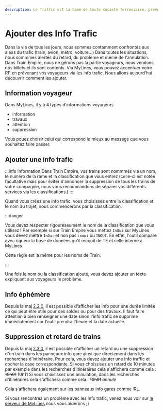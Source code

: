 ```yaml
---
description: Le Traffic est la base de toute société ferroviaire, prévenons les voyageurs !
---
```


# Ajouter des Info Trafic

Dans la vie de tous les jours, nous sommes contamment confrontés aux aléas du trafic (train, avion, métro, voiture...) Dans toutes les situations, nous sommmes alertés du retard, du problème et même de l'annulation. Dans Train Empire, nous ne gérons pas la partie voyageurs, nous vendons nos billets et ils sont contents. Via MyLines, vous pouvez accentuer votre RP en prévenant vos voyageurs via les info trafic. Nous allons aujourd'hui découvrir comment les ajouter.

## Information voyageur

Dans MyLines, il y à 4 types d'informations voyageurs

* information
* travaux
* attention
* suppression

Vous pouez choisir celui qui correspond le mieux au message que vous souhaitez faire passer.

## Ajouter une info trafic

:::info Information Dans Train Empire, vos trains sont nommmés via un nom, le numéro de la rame et la classification que vous entrez (celle-ci est notée facultative mais pour éviter d'annoncer la suppression de tous les trains de votre compagnie, nous vous recommandons de séparer vos différents services via les classifications.) :::

Quand vous créez une info trafic, vous choisissez entre la classification et le nom du trajet, nous commencerons par la classification.

:::danger

Vous devez respecter rigoureseument le nom de la classification que vous utilisez ! Par exemple si sur Train Empire vous mettez `InOui` sur MyLines vous devez mettre `InOui` et non pas `inoui` ou `INOUI`. En effet, l'outil compare avec rigueur la base de données qu'il recçoit de TE et celle interne à MyLines

Cette règle est la même pour les noms de Train.

:::

Une fois le nom ou la classification ajouté, vous devez ajouter un texte expliquant aux voyageurs le problème.

## Info éphémère

Depuis la maj [2.2.0](docs/blog/2022-02-27/), il est possible d'afficher les info pour une durée limitée ce qui peut être utile pour des soldes ou pour des travaux. Il faut faire attention à bien renseigner une date sinon l'info trafic se supprime immédiatement car l'outil prendra l'heure et la date actuelle.

## Suppression et retard de trains

Depuis la maj [2.3.0](docs/blog/2022-06-26/), il est possible d'afficher un retard ou une suppression d'un train dans les panneaux info gare ainsi que directement dans les recherches d'intinéraire. Pour cela, vous devez ajouter une info traffic et cocher la case correspondante. Si vous choissisez un retard de 10 minutes par exemple dans les recherches d'itinéraires cela s'affichera comme cela : ~~10h01~~ 10h11 Si vous choisissez une annulation, dans les recherches d'itinéraires cela s'affichera comme cela : ~~10h01~~ _annulé_

Cela s'affichera également sur les panneaux info gares comme IRL.

Si vous rencontrez un problème avec les info trafic, venez nous voir sur [le serveur de MyLines](https://discord.gg/AfMzyPHDq5) nous vous aiderons ;)
